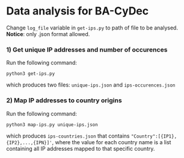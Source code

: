# Data analysis for BA-CyDec

Change ```log_file``` variable in ```get-ips.py``` to path of file to be analysed. **Notice**: only .json format allowed.

### 1) Get unique IP addresses and number of occurences
Run the following command:
  
    python3 get-ips.py

which produces two files: ```unique-ips.json``` and ```ips-occurences.json```

### 2) Map IP addresses to country origins
Run the following command:
  
    python3 map-ips.py unique-ips.json

which produces ```ips-countries.json``` that contains ```"Country":[{IP1},{IP2},...,{IPN}]'```, where the value for each country name is a list containing all IP addresses mapped to that specific country.
